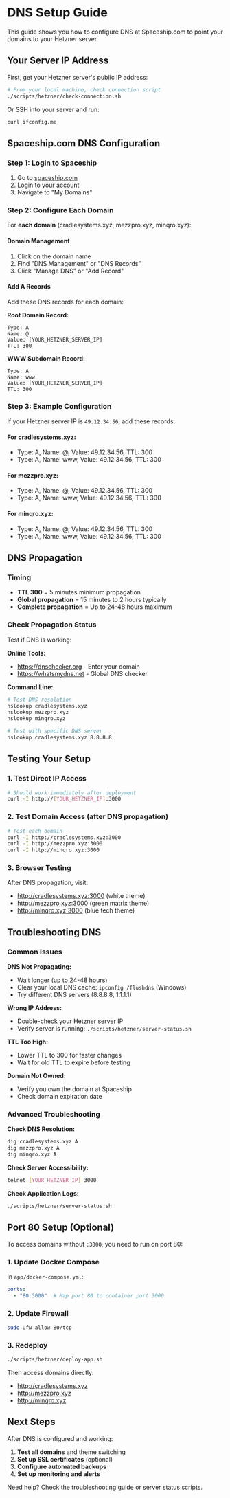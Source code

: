 # DNS Setup Guide

This guide shows you how to configure DNS at Spaceship.com to point your domains to your Hetzner server.

## Your Server IP Address
First, get your Hetzner server's public IP address:
```bash
# From your local machine, check connection script
./scripts/hetzner/check-connection.sh
```
Or SSH into your server and run:
```bash
curl ifconfig.me
```

## Spaceship.com DNS Configuration

### Step 1: Login to Spaceship
1. Go to [spaceship.com](https://spaceship.com)
2. Login to your account
3. Navigate to "My Domains"

### Step 2: Configure Each Domain
For **each domain** (cradlesystems.xyz, mezzpro.xyz, minqro.xyz):

#### Domain Management
1. Click on the domain name
2. Find "DNS Management" or "DNS Records"
3. Click "Manage DNS" or "Add Record"

#### Add A Records
Add these DNS records for each domain:

**Root Domain Record:**
```
Type: A
Name: @ 
Value: [YOUR_HETZNER_SERVER_IP]
TTL: 300
```

**WWW Subdomain Record:**
```
Type: A  
Name: www
Value: [YOUR_HETZNER_SERVER_IP] 
TTL: 300
```

### Step 3: Example Configuration

If your Hetzner server IP is `49.12.34.56`, add these records:

#### For cradlesystems.xyz:
- Type: A, Name: @, Value: 49.12.34.56, TTL: 300
- Type: A, Name: www, Value: 49.12.34.56, TTL: 300

#### For mezzpro.xyz:
- Type: A, Name: @, Value: 49.12.34.56, TTL: 300  
- Type: A, Name: www, Value: 49.12.34.56, TTL: 300

#### For minqro.xyz:
- Type: A, Name: @, Value: 49.12.34.56, TTL: 300
- Type: A, Name: www, Value: 49.12.34.56, TTL: 300

## DNS Propagation

### Timing
- **TTL 300** = 5 minutes minimum propagation
- **Global propagation** = 15 minutes to 2 hours typically
- **Complete propagation** = Up to 24-48 hours maximum

### Check Propagation Status
Test if DNS is working:

**Online Tools:**
- https://dnschecker.org - Enter your domain
- https://whatsmydns.net - Global DNS checker

**Command Line:**
```bash
# Test DNS resolution
nslookup cradlesystems.xyz
nslookup mezzpro.xyz  
nslookup minqro.xyz

# Test with specific DNS server
nslookup cradlesystems.xyz 8.8.8.8
```

## Testing Your Setup

### 1. Test Direct IP Access
```bash
# Should work immediately after deployment
curl -I http://[YOUR_HETZNER_IP]:3000
```

### 2. Test Domain Access (after DNS propagation)
```bash
# Test each domain 
curl -I http://cradlesystems.xyz:3000
curl -I http://mezzpro.xyz:3000
curl -I http://minqro.xyz:3000
```

### 3. Browser Testing
After DNS propagation, visit:
- http://cradlesystems.xyz:3000 (white theme)
- http://mezzpro.xyz:3000 (green matrix theme)
- http://minqro.xyz:3000 (blue tech theme)

## Troubleshooting DNS

### Common Issues

**DNS Not Propagating:**
- Wait longer (up to 24-48 hours)
- Clear your local DNS cache: `ipconfig /flushdns` (Windows)
- Try different DNS servers (8.8.8.8, 1.1.1.1)

**Wrong IP Address:**
- Double-check your Hetzner server IP
- Verify server is running: `./scripts/hetzner/server-status.sh`

**TTL Too High:**
- Lower TTL to 300 for faster changes
- Wait for old TTL to expire before testing

**Domain Not Owned:**
- Verify you own the domain at Spaceship
- Check domain expiration date

### Advanced Troubleshooting

**Check DNS Resolution:**
```bash
dig cradlesystems.xyz A
dig mezzpro.xyz A
dig minqro.xyz A
```

**Check Server Accessibility:**
```bash
telnet [YOUR_HETZNER_IP] 3000
```

**Check Application Logs:**
```bash
./scripts/hetzner/server-status.sh
```

## Port 80 Setup (Optional)

To access domains without `:3000`, you need to run on port 80:

### 1. Update Docker Compose
In `app/docker-compose.yml`:
```yaml
ports:
  - "80:3000"  # Map port 80 to container port 3000
```

### 2. Update Firewall 
```bash
sudo ufw allow 80/tcp
```

### 3. Redeploy
```bash
./scripts/hetzner/deploy-app.sh
```

Then access domains directly:
- http://cradlesystems.xyz
- http://mezzpro.xyz  
- http://minqro.xyz

## Next Steps

After DNS is configured and working:

1. **Test all domains** and theme switching
2. **Set up SSL certificates** (optional)
3. **Configure automated backups**
4. **Set up monitoring and alerts**

Need help? Check the troubleshooting guide or server status scripts.